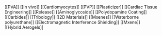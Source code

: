 [[PVA]]
[[In vivo]]
[[Cardiomyocytes]]
[[PVP]]
[[Plasticizer]]
[[Cardiac Tissue Engineering]]
[[Release]]
[[Aminoglycoside]]
[[Polydopamine Coating]]
[[Carbides]]
[[Tribology]]
[[2D Materials]]
[[Mxenes]]
[[Waterborne polyurethane]]
[[Electromagnetic Interference Shielding]]
[[Mxene]]
[[Hybrid Aerogels]]
